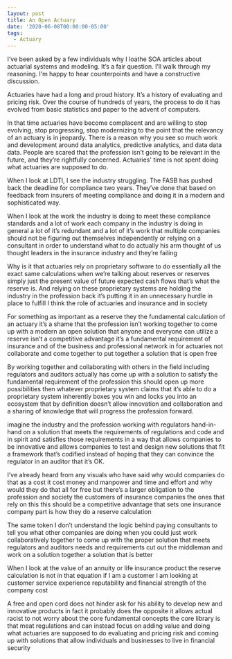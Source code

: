 ```yaml
---
layout: post
title: An Open Actuary
date: '2020-06-08T00:00:00-05:00'
tags:
  - Actuary
---
```

I’ve been asked by a few individuals why I loathe SOA articles about actuarial systems and modeling. It’s a fair question. I’ll walk through my reasoning. I‘m happy to hear counterpoints and have a constructive discussion.

Actuaries have had a long and proud history. It’s a history of evaluating and pricing risk. Over the course of hundreds of years, the process to do it has evolved from basic statistics and paper to the advent of computers.

In that time actuaries have become complacent and are willing to stop evolving, stop progressing, stop modernizing to the point that the relevancy of an actuary is in jeopardy. There is a reason why you see so much work and development around data analytics, predictive analytics, and data data data. People are scared that the profession isn’t going to be relevant in the future, and they’re rightfully concerned. Actuaries' time is not spent doing what actuaries are supposed to do. 

When I look at LDTI, I see the industry struggling. The FASB has pushed back the deadline for compliance two years. They’ve done that based on feedback from insurers of meeting compliance and doing it in a modern and sophisticated way.

When I look at the work the industry is doing to meet these compliance standards and a lot of work each company in the industry is doing in general a lot of it’s redundant and a lot of it’s work that multiple companies should not be figuring out themselves independently or relying on a consultant in order to understand what to do actually his arm thought of us thought leaders in the insurance industry and they’re failing

Why is it that actuaries rely on proprietary software to do essentially all the exact same calculations when we’re talking about reserves or reserves simply just the present value of future expected cash flows that’s what the reserve is. And relying on these proprietary systems are holding the industry in the profession back it’s putting it in an unnecessary hurdle in place to fulfill I think the role of actuaries and insurance and in society

For something as important as a reserve they the fundamental calculation of an actuary it’s a shame that the profession isn’t working together to come up with a modern an open solution that anyone and everyone can utilize a reserve isn’t a competitive advantage it’s a fundamental requirement of insurance and of the business and professional network in for actuaries not collaborate and come together to put together a solution that is open free

By working together and collaborating with others in the field including regulators and auditors actually has come up with a solution to satisfy the fundamental requirement of the profession this should open up more possibilities then whatever proprietary system claims that it’s able to do a proprietary system inherently boxes you win and locks you into an ecosystem that by definition doesn’t allow innovation and collaboration and a sharing of knowledge that will progress the profession forward.

imagine the industry and the profession working with regulators hand-in-hand on a solution that meets the requirements of regulations and code and in spirit and satisfies those requirements in a way that allows companies to be innovative and allows companies to test and design new solutions that fit a framework that’s codified instead of hoping that they can convince the regulator in an auditor that it’s OK.

I’ve already heard from any visuals who have said why would companies do that as a cost it cost money and manpower and time and effort and why would they do that all for free but there’s a larger obligation to the profession and society the customers of insurance companies the ones that rely on this this should be a competitive advantage that sets one insurance company part is how they do a reserve calculation

The same token I don’t understand the logic behind paying consultants to tell you what other companies are doing when you could just work collaboratively together to come up with the proper solution that meets regulators and auditors needs and requirements cut out the middleman and work on a solution together a solution that is better

When I look at the value of an annuity or life insurance product the reserve calculation is not in that equation if I am a customer I am looking at customer service experience reputability and financial strength of the company cost

A free and open cord does not hinder ask for his ability to develop new and innovative products in fact it probably does the opposite it allows actual racist to not worry about the core fundamental concepts the core library is that meat regulations and can instead focus on adding value and doing what actuaries are supposed to do evaluating and pricing risk and coming up with solutions that allow individuals and businesses to live in financial security
